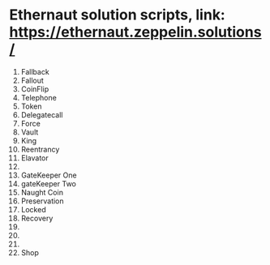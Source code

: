 # Ethernaut solution scripts, link: https://ethernaut.zeppelin.solutions/

01. Fallback
02. Fallout
03. CoinFlip
04. Telephone
05. Token
06. Delegatecall
07. Force
08. Vault
09. King
10. Reentrancy
11. Elavator
12. 
13. GateKeeper One
14. gateKeeper Two
15. Naught Coin
16. Preservation
17. Locked
18. Recovery
19.
20.
21.
22. Shop

